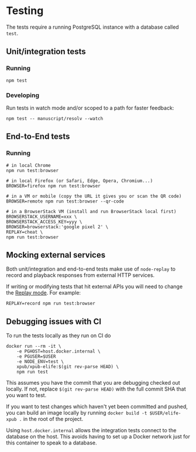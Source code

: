 # Testing

The tests require a running PostgreSQL instance with a database called `test`.

## Unit/integration tests

### Running

    npm test

### Developing

Run tests in watch mode and/or scoped to a path for faster feedback:

    npm test -- manuscript/resolv --watch

## End-to-End tests

### Running

    # in local Chrome
    npm run test:browser

    # in local Firefox (or Safari, Edge, Opera, Chromium...)
    BROWSER=firefox npm run test:browser

    # in a VM or mobile (copy the URL it gives you or scan the QR code)
    BROWSER=remote npm run test:browser --qr-code

    # in a BrowserStack VM (install and run BrowserStack local first)
    BROWSERSTACK_USERNAME=xxx \
    BROWSERSTACK_ACCESS_KEY=yyy \
    BROWSER=browserstack:'google pixel 2' \
    REPLAY=cheat \
    npm run test:browser

## Mocking external services

Both unit/integration and end-to-end tests make use of `node-replay` to record
and playback responses from external HTTP services.

If writing or modifying tests that hit external APIs you will need to change the
[Replay mode](https://github.com/assaf/node-replay#settings). For example:

    REPLAY=record npm run test:browser

## Debugging issues with CI

To run the tests locally as they run on CI do

    docker run --rm -it \
        -e PGHOST=host.docker.internal \
        -e PGUSER=$USER
        -e NODE_ENV=test \
        xpub/xpub-elife:$(git rev-parse HEAD) \
        npm run test

This assumes you have the commit that you are debugging checked out locally. If not, replace
`$(git rev-parse HEAD)` with the full commit SHA that you want to test.

If you want to test changes which haven't yet been committed and pushed, you can build an
image locally by running `docker build -t $USER/elife-xpub .` in the root of the project.

Using `host.docker.internal` allows the integration tests connect to the database on the host.
This avoids having to set up a Docker network just for this container to speak to a database.
